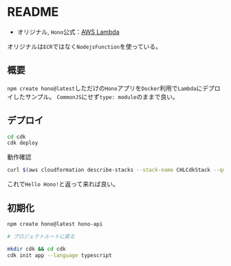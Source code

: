 # README

- オリジナル, `Hono`公式：[AWS Lambda](https://hono.dev/docs/getting-started/aws-lambda)

オリジナルは`ECR`ではなく`NodejsFunction`を使っている。

## 概要

`npm create hono@latest`しただけの`Hono`アプリを`Docker`利用で`Lambda`にデプロイしたサンプル。
`CommonJS`にせず`type: module`のままで良い。

## デプロイ

```sh
cd cdk
cdk deploy
```

動作確認

```sh
curl $(aws cloudformation describe-stacks --stack-name CHLCdkStack --query "Stacks[0].Outputs[?OutputKey=='CHLApiEndpoint'].OutputValue" --output text)
```

これで`Hello Hono!`と返って来れば良い。

## 初期化

```sh
npm create hono@latest hono-api

# プロジェクトルートに戻る

mkdir cdk && cd cdk
cdk init app --language typescript
```
